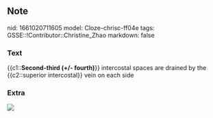 ## Note
nid: 1661020711605
model: Cloze-chrisc-ff04e
tags: GSSE::!Contributor::Christine_Zhao
markdown: false

### Text
{{c1::<b>Second-third (+/- fourth)</b>}} intercostal spaces are
drained by the {{c2::superior intercostal}} vein on each side

### Extra
<img src="paste-4c4bb066f611989adde160d0a8783c3b3980b5ff.jpg">
